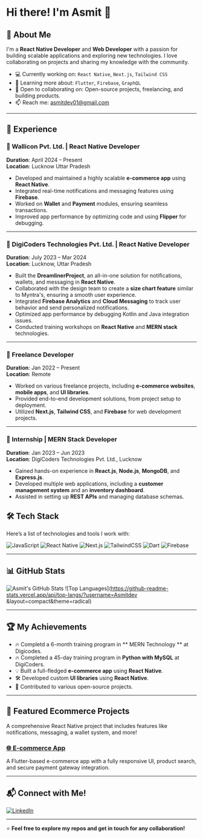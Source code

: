 # Hi there! I'm Asmit 👋

## 🚀 About Me
I'm a **React Native Developer** and **Web Developer** with a passion for building scalable applications and exploring new technologies. I love collaborating on projects and sharing my knowledge with the community.

- 💻 Currently working on: `React Native`, `Next.js`, `Tailwind CSS`
- 🌱 Learning more about: `Flutter`, `Firebase`, `GraphQL`
- 🤝 Open to collaborating on: Open-source projects, freelancing, and building products.
- 📫 Reach me: [asmitdev01@gmail.com](mailto:asmitdev01@gmail.com)

---

## 💼 Experience

### 🚀 Wallicon Pvt. Ltd. | React Native Developer
**Duration**: April 2024 – Present  
**Location**: Lucknow Uttar Pradesh

- Developed and maintained a highly scalable **e-commerce app** using **React Native**.
- Integrated real-time notifications and messaging features using **Firebase**.
- Worked on **Wallet** and **Payment** modules, ensuring seamless transactions.
- Improved app performance by optimizing code and using **Flipper** for debugging.

---

### 🏢 DigiCoders Technologies Pvt. Ltd. | React Native Developer
**Duration**: July 2023 –  Mar 2024  
**Location**: Lucknow, Uttar Pradesh

- Built the **DreamlinerProject**, an all-in-one solution for notifications, wallets, and messaging in **React Native**.
- Collaborated with the design team to create a **size chart feature** similar to Myntra's, ensuring a smooth user experience.
- Integrated **Firebase Analytics** and **Cloud Messaging** to track user behavior and send personalized notifications.
- Optimized app performance by debugging Kotlin and Java integration issues.
- Conducted training workshops on **React Native** and **MERN stack** technologies.

---

### 🌱 Freelance Developer
**Duration**: Jan 2022 – Present  
**Location**: Remote

- Worked on various freelance projects, including **e-commerce websites**, **mobile apps**, and **UI libraries**.
- Provided end-to-end development solutions, from project setup to deployment.
- Utilized **Next.js**, **Tailwind CSS**, and **Firebase** for web development projects.

---

### 🔧 Internship | MERN Stack Developer  
**Duration**: Jan 2023 – Jun 2023  
**Location**: DigiCoders Technologies Pvt. Ltd., Lucknow

- Gained hands-on experience in **React.js**, **Node.js**, **MongoDB**, and **Express.js**.
- Developed multiple web applications, including a **customer management system** and an **inventory dashboard**.
- Assisted in setting up **REST APIs** and managing database schemas.


## 🛠 Tech Stack

Here’s a list of technologies and tools I work with:

![JavaScript](https://img.shields.io/badge/JavaScript-F7DF1E?style=for-the-badge&logo=javascript&logoColor=black)
![React Native](https://img.shields.io/badge/React_Native-20232A?style=for-the-badge&logo=react&logoColor=61DAFB)
![Next.js](https://img.shields.io/badge/Next.js-black?style=for-the-badge&logo=next.js&logoColor=white)
![TailwindCSS](https://img.shields.io/badge/Tailwind_CSS-38B2AC?style=for-the-badge&logo=tailwind-css&logoColor=white)
![Dart](https://img.shields.io/badge/Dart-0175C2?style=for-the-badge&logo=dart&logoColor=white)
![Firebase](https://img.shields.io/badge/Firebase-FFCA28?style=for-the-badge&logo=firebase&logoColor=black)

---

## 📊 GitHub Stats

![Asmit's GitHub Stats](https://github-readme-stats.vercel.app/api?username=Asmitdev&show_icons=true&theme=radical)
![Top Languages](https://github-readme-stats.vercel.app/api/top-langs/?username=Asmitdev &layout=compact&theme=radical)

---

## 🏆 My Achievements
- 🔥 Completd a 6-month training program in ** MERN Technology ** at Digicodes.
- 🔥 Completed a 45-day training program in **Python with MySQL** at DigiCoders.
- 💡 Built a full-fledged **e-commerce app** using **React Native**.
- 🛠 Developed custom **UI libraries** using **React Native**.
- 🥇 Contributed to various open-source projects.

---

## 📌 Featured Ecommerce Projects
A comprehensive React Native project that includes features like notifications, messaging, a wallet system, and more!

### [🌐 E-commerce App](https://github.com/Admitdev/EcommerceApp)
A Flutter-based e-commerce app with a fully responsive UI, product search, and secure payment gateway integration.




---

## 📬 Connect with Me!

[![LinkedIn](https://img.shields.io/badge/LinkedIn-Connect-blue?style=flat-square&logo=linkedin)](https://linkedin.com/in/Asmitdev)

---

⭐️ **Feel free to explore my repos and get in touch for any collaboration!**
